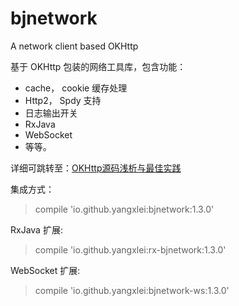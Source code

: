 # bjnetwork
A network client based OKHttp

基于 OKHttp 包装的网络工具库，包含功能：

- cache， cookie 缓存处理
- Http2， Spdy 支持
- 日志输出开关
- RxJava
- WebSocket 
- 等等。

详细可跳转至：[OKHttp源码浅析与最佳实践](http://www.jianshu.com/writer#/notebooks/4004039/notes/3667133)

集成方式：
> compile 'io.github.yangxlei:bjnetwork:1.3.0'

RxJava 扩展:
> compile 'io.github.yangxlei:rx-bjnetwork:1.3.0'

WebSocket 扩展:
> compile 'io.github.yangxlei:bjnetwork-ws:1.3.0'


